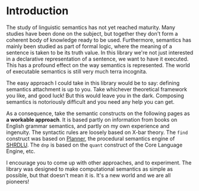 # Introduction

The study of linguistic semantics has not yet reached maturity. Many studies have been done on the subject, but together they don't form a coherent body of knowledge ready to be used. Furthermore, semantics has mainly been studied as part of formal logic, where the meaning of a sentence is taken to be its truth value. In this library we're not just interested in a declarative representation of a sentence, we want to have it executed. This has a profound effect on the way semantics is represented. The world of executable semantics is still very much terra incognita.

The easy approach I could take in this library would be to say: defining semantics attachment is up to you. Take whichever theoretical framework you like, and good luck! But this would leave you in the dark. Composing semantics is notoriously difficult and you need any help you can get.

As a consequence, take the semantic constructs on the following pages as __a workable approach__. It is based partly on information from books on English grammar semantics, and partly on my own experience and ingenuity. The syntactic rules are loosely based on X-bar theory. The `find` construct was based on [Planner](https://en.wikipedia.org/wiki/Planner_(programming_language)), the procedural semantics engine of [SHRDLU](https://en.wikipedia.org/wiki/SHRDLU). The `dnp` is based on the `quant` construct of the Core Language Engine, etc.

I encourage you to come up with other approaches, and to experiment. The library was designed to make computational semantics as simple as possible, but that doesn't mean it is. It's a new world and we are all pioneers!

